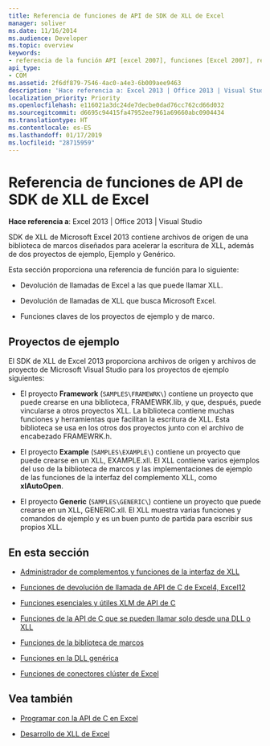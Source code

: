 ```yaml
---
title: Referencia de funciones de API de SDK de XLL de Excel
manager: soliver
ms.date: 11/16/2014
ms.audience: Developer
ms.topic: overview
keywords:
- referencia de la función API [excel 2007], funciones [Excel 2007], referencia [Excel 2007], kit de desarrollo de Software de XLL Excel 2007, referencia
api_type:
- COM
ms.assetid: 2f6df879-7546-4ac0-a4e3-6b009aee9463
description: 'Hace referencia a: Excel 2013 | Office 2013 | Visual Studio'
localization_priority: Priority
ms.openlocfilehash: e116021a3dc24de7decbe0dad76cc762cd66d032
ms.sourcegitcommit: d6695c94415fa47952ee7961a69660abc0904434
ms.translationtype: HT
ms.contentlocale: es-ES
ms.lasthandoff: 01/17/2019
ms.locfileid: "28715959"
---
```

# <a name="excel-xll-sdk-api-function-reference"></a>Referencia de funciones de API de SDK de XLL de Excel

**Hace referencia a**: Excel 2013 | Office 2013 | Visual Studio 
  
SDK de XLL de Microsoft Excel 2013 contiene archivos de origen de una biblioteca de marcos diseñados para acelerar la escritura de XLL, además de dos proyectos de ejemplo, Ejemplo y Genérico. 
  
Esta sección proporciona una referencia de función para lo siguiente:
  
- Devolución de llamadas de Excel a las que puede llamar XLL.
    
- Devolución de llamadas de XLL que busca Microsoft Excel.
    
- Funciones claves de los proyectos de ejemplo y de marco.
    
## <a name="sample-projects"></a>Proyectos de ejemplo

El SDK de XLL de Excel 2013 proporciona archivos de origen y archivos de proyecto de Microsoft Visual Studio para los proyectos de ejemplo siguientes:
  
- El proyecto **Framework** (`SAMPLES\FRAMEWRK\`) contiene un proyecto que puede crearse en una biblioteca, FRAMEWRK.lib, y que, después, puede vincularse a otros proyectos XLL. La biblioteca contiene muchas funciones y herramientas que facilitan la escritura de XLL. Esta biblioteca se usa en los otros dos proyectos junto con el archivo de encabezado FRAMEWRK.h.
    
- El proyecto **Example** (`SAMPLES\EXAMPLE\`) contiene un proyecto que puede crearse en un XLL, EXAMPLE.xll. El XLL contiene varios ejemplos del uso de la biblioteca de marcos y las implementaciones de ejemplo de las funciones de la interfaz del complemento XLL, como **xlAutoOpen**.
    
- El proyecto **Generic** (`SAMPLES\GENERIC\`) contiene un proyecto que puede crearse en un XLL, GENERIC.xll. El XLL muestra varias funciones y comandos de ejemplo y es un buen punto de partida para escribir sus propios XLL.
    
## <a name="in-this-section"></a>En esta sección

- [Administrador de complementos y funciones de la interfaz de XLL](add-in-manager-and-xll-interface-functions.md)
  
- [Funciones de devolución de llamada de API de C de Excel4, Excel12](c-api-callback-functions-excel4-excel12.md)
  
- [Funciones esenciales y útiles XLM de API de C](essential-and-useful-c-api-xlm-functions.md)
  
- [Funciones de la API de C que se pueden llamar solo desde una DLL o XLL](c-api-functions-that-can-be-called-only-from-a-dll-or-xll.md)
  
- [Funciones de la biblioteca de marcos](functions-in-the-framework-library.md)
  
- [Funciones en la DLL genérica](functions-in-the-generic-dll.md)
  
- [Funciones de conectores clúster de Excel](excel-cluster-connector-functions.md)
  
## <a name="see-also"></a>Vea también

- [Programar con la API de C en Excel](programming-with-the-c-api-in-excel.md)
  
- [Desarrollo de XLL de Excel](developing-excel-xlls.md)

